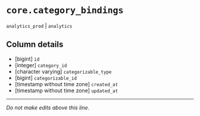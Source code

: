 # `core.category_bindings`
`analytics_prod` | `analytics`

## Column details
* [bigint]    `id`
* [integer]   `category_id`
* [character varying] `categorizable_type`
* [bigint]    `categorizable_id`
* [timestamp without time zone] `created_at`
* [timestamp without time zone] `updated_at`

-------------------------------------------------------------------------------
*Do not make edits above this line.*
